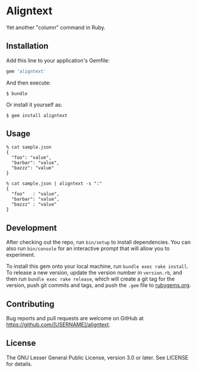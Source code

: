 # Aligntext

Yet another "column" command in Ruby.

## Installation

Add this line to your application's Gemfile:

```ruby
gem 'aligntext'
```

And then execute:

    $ bundle

Or install it yourself as:

    $ gem install aligntext

## Usage

~~~
% cat sample.json
{
  "foo": "value",
  "barbar": "value",
  "bazzz": "value"
}

% cat sample.json | aligntext -s ":"
{
  "foo"   : "value",
  "barbar": "value",
  "bazzz" : "value"
}
~~~

## Development

After checking out the repo, run `bin/setup` to install dependencies. You can also run `bin/console` for an interactive prompt that will allow you to experiment.

To install this gem onto your local machine, run `bundle exec rake install`. To release a new version, update the version number in `version.rb`, and then run `bundle exec rake release`, which will create a git tag for the version, push git commits and tags, and push the `.gem` file to [rubygems.org](https://rubygems.org).

## Contributing

Bug reports and pull requests are welcome on GitHub at https://github.com/[USERNAME]/aligntext.


## License

The GNU Lesser General Public License, version 3.0 or later. See LICENSE for details.

